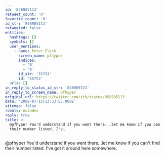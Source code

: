 ```yaml
---
id: '858985113'
retweet_count: '0'
favorite_count: '0'
id_str: '858985113'
retweeted: false
entities:
  hashtags: []
  symbols: []
  user_mentions:
    - name: Peter Fleck
      screen_name: pfhyper
      indices:
        - '0'
        - '8'
      id_str: '55753'
      id: '55753'
  urls: []
in_reply_to_status_id_str: '858909723'
in_reply_to_screen_name: pfhyper
original_url: https://twitter.com/jth/status/858985113
date: '2008-07-15T13:33:55.000Z'
sitemap: false
robots: noindex
reply: true
title: >-
  @pfhyper You'd understand if you went there...let me know if you can't find
  their number listed. I'v…
---
```


@pfhyper You'd understand if you went there...let me know if you can't find their number listed. I've got it around here somewhere.